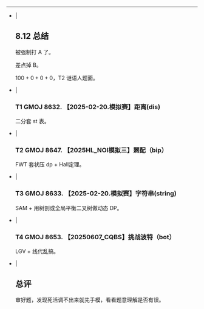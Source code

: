 ---
- |
    ## 8.12 总结

    被强制打 A 了。

    差点掉 B。

    $100+0+0+0$，T2 谜语人题面。

- |
    ### T1 GMOJ 8632. 【2025-02-20.模拟赛】距离(dis)

    二分套 st 表。

- |
    ### T2 GMOJ 8647. 【2025HL_NOI模拟三】罴配（bip）

    FWT 套状压 dp + Hall定理。

- |
    ### T3 GMOJ 8633. 【2025-02-20.模拟赛】字符串(string)

    SAM + 用树剖或全局平衡二叉树做动态 DP。

- |
    ### T4 GMOJ 8653. 【20250607_CQBS】挑战波特（bot）

    LGV + 线代乱搞。

- |
    ## 总评

    审好题，发现死活调不出来就先手模，看看题意理解是否有误。
